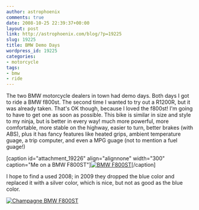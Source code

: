```yaml
---
author: astrophoenix
comments: true
date: 2008-10-25 22:39:37+00:00
layout: post
link: http://astrophoenix.com/blog/?p=19225
slug: 19225
title: BMW Demo Days
wordpress_id: 19225
categories:
- motorcycle
tags:
- bmw
- ride
---
```


The two BMW motorcycle dealers in town had demo days. Both days I got to ride a BMW f800st. The second time I wanted to try out a R1200R, but it was already taken. That's OK though, because I loved the f800st! I'm going to have to get one as soon as possible. This bike is similar in size and style to my ninja, but is better in every way! much more powerful, more comfortable, more stable on the highway, easier to turn, better brakes (with ABS), plus it has fancy features like heated grips, ambient temperature guage, a trip computer, and even a MPG guage (not to mention a fuel guage!)

[caption id="attachment_19226" align="alignnone" width="300" caption="Me on a BMW F800ST"][![BMW F800ST](/blog/wp-uploads/astrophoenix/2010/12/IMG_0118_compressed-300x225.jpg)](/blog/wp-uploads/astrophoenix/2010/12/IMG_0118_compressed.jpg)[/caption]

I hope to find a used 2008; in 2009 they dropped the blue color and replaced it with a silver color, which is nice, but not as good as the blue color.

[![Champagne BMW F800ST](/blog/wp-uploads/astrophoenix/2010/12/09_bmwf800st_champagne-300x201.jpg)](/blog/wp-uploads/astrophoenix/2010/12/09_bmwf800st_champagne.jpg)
